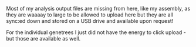 Most of my analysis output files are missing from here, like my assembly, as they are waaaay to large to be allowed to upload here
but they are all sync:ed down and stored on a USB drive and available upon request!

For the individual genetrees I just did not have the energy to click upload - but those are available as well. 
